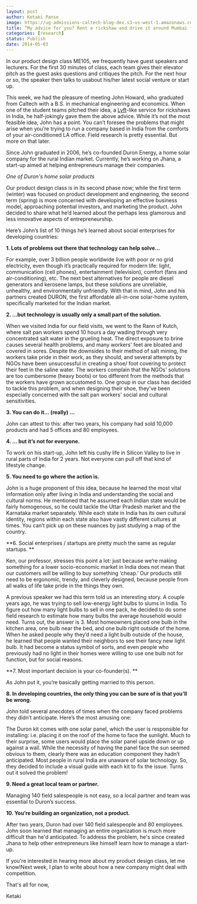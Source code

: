 ```yaml
---
layout: post
author: Ketaki Panse
image: https://ug-admissions-caltech-blog-dev.s3-us-west-1.amazonaws.com/old_pictures/caltech_as_it_happens/6a0105349b8251970b01a511a9b637970c.png
title: “My advice for you? Rent a rickshaw and drive it around Mumbai for a week. On second thought, maybe that’s not the most feasible scenario..”
categories: [research]
status: Publish
date: 2014-05-03
---
```



In our product design class ME105, we frequently have guest speakers and lecturers. For the first 30 minutes of class, each team gives their elevator pitch as the guest asks questions and critiques the pitch. For the next hour or so, the speaker then talks to usabout his/her latest social venture or start up.

This week, we had the pleasure of meeting John Howard, who graduated from Caltech with a B.S. in mechanical engineering and economics. When one of the student teams pitched their idea, a <a class="zem_slink" href="https://en.wikipedia.org/wiki/Relative_direction" rel="wikipedia" target="_blank" title="Relative direction">Lyft</a>-like service for rickshaws in India, he half-jokingly gave them the above advice. While it’s not the most feasible idea, John has a point. You can’t foresee the problems that might arise when you’re trying to run a company based in India from the comforts of your air-conditioned LA office. Field research is pretty essential. But more on that later.

Since John graduated in 2006, he’s co-founded Duron Energy, a home solar company for the rural Indian market. Currently, he’s working on Jhana, a start-up aimed at helping entrepreneurs manage their companies.

*One of Duron's home solar products*

Our product design class is in its second phase now; while the first term (winter) was focused on product development and engineering, the second term (spring) is more concerned with developing an effective business model, approaching potential investors, and marketing the product. John decided to share what he’d learned about the perhaps less glamorous and less innovative aspects of entrepreneurship.

Here’s John’s list of 10 things he’s learned about social enterprises for developing countries:

**1. Lots of problems out there that technology can help solve…**

For example, over 3 billion people worldwide live with poor or no grid electricity, even though it’s practically required for modern life: light, communication (cell phones), entertainment (television), comfort (fans and air-conditioning), etc. The next best alternatives for people are diesel generators and kerosene lamps, but these solutions are unreliable, unhealthy, and environmentally unfriendly. With that in mind, John and his partners created DURON, the first affordable all-in-one solar-home system, specifically marketed for the Indian market.

**2. …but technology is usually only a small part of the solution.**

When we visited India for our field visits, we went to the Rann of Kutch, where salt pan workers spend 10 hours a day wading through very concentrated salt water in the grueling heat. The direct exposure to brine causes several health problems, and many workers' feet are bloated and covered in sores. Despite the downsides to their method of salt mining, the workers take pride in their work, as they should, and several attempts by NGOs have been unsuccessful in creating a shoe/ foot covering to protect their feet in the saline water. The workers complain that the NGOs' solutions are too cumbersome (heavy boots) or too different from the methods that the workers have grown accustomed to. One group in our class has decided to tackle this problem, and when designing their shoe, they've been especially concerned with the salt pan workers' social and cultural sensitivities.

**3. You can do it… (really) …**

John can attest to this: after two years, his company had sold 10,000 products and had 5 offices and 80 employees.

**4. … but it’s not for everyone.**

To work on his start-up, John left his cushy life in Silicon Valley to live in rural parts of India for 2 years. Not everyone can pull off that kind of lifestyle change.

**5. You need to go where the action is.**

John is a huge proponent of this idea, because he learned the most vital information only after living in India and understanding the social and cultural norms. He mentioned that he assumed each Indian state would be fairly homogenous, so he could tackle the Uttar Pradesh market and the Karnataka market separately. While each state in India has its own cultural identity, regions within each state also have vastly different cultures at times. You can’t pick up on these nuances by just studying a map of the country.

**6. Social enterprises / startups are pretty much the same as regular startups. **

Ken, our professor, stresses this point a lot: just because we’re making something for a lower socio-economic market in India does not mean that our customers will be willing to buy something ‘cheap.’ Our products still need to be ergonomic, trendy, and cleverly designed, because people from all walks of life take pride in the things they own.

A previous speaker we had this term told us an interesting story. A couple years ago, he was trying to sell low-energy light bulbs to slums in India. To figure out how many light bulbs to sell in one pack, he decided to do some field research to estimate how many bulbs the average household would need. Turns out, the answer is 3. Most homeowners placed one bulb in the kitchen area, one bulb near the bed, and one bulb right outside of the home. When he asked people why they’d need a light bulb outside of the house, he learned that people wanted their neighbors to see their fancy new light bulb. It had become a status symbol of sorts, and even people who previously had no light in their homes were willing to use one bulb not for function, but for social reasons.

**7. Most important decision is your co-founder(s). **

As John put it, you’re basically getting married to this person.

**8. In developing countries, the only thing you can be sure of is that you’ll be wrong.**

John told several anecdotes of times when the company faced problems they didn’t anticipate. Here’s the most amusing one:

The Duron kit comes with one solar panel, which the user is responsible for installing: i.e. placing it on the roof of the home to face the sunlight. Much to their surprise, some users would place the solar panel upside down or up against a wall. While the necessity of having the panel face the sun seemed obvious to them, clearly there was an education component they hadn’t anticipated. Most people in rural India are unaware of solar technology. So, they decided to include a visual guide with each kit to fix the issue. Turns out it solved the problem!

**9. Need a great local team or partner.**

Managing 140 field salespeople is not easy, so a local partner and team was essential to Duron’s success.

**10. You’re building an organization, not a product.**

After two years, Duron had over 140 field salespeople and 80 employees. John soon learned that managing an entire organization is much more difficult than he'd anticipated. To address the problem, he's since created Jhana to help other entrepreneurs like himself learn how to manage a start-up.

If you're interested in hearing more about my product design class, let me know!Next week, I plan to write about how a new company might deal with competition.

That's all for now,

Ketaki

